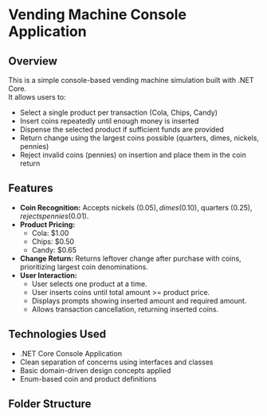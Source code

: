 # Vending Machine Console Application

## Overview

This is a simple console-based vending machine simulation built with .NET Core.  
It allows users to:

- Select a single product per transaction (Cola, Chips, Candy)  
- Insert coins repeatedly until enough money is inserted  
- Dispense the selected product if sufficient funds are provided  
- Return change using the largest coins possible (quarters, dimes, nickels, pennies)  
- Reject invalid coins (pennies) on insertion and place them in the coin return  

## Features

- **Coin Recognition:** Accepts nickels (0.05$), dimes (0.10$), quarters (0.25$), rejects pennies (0.01$).  
- **Product Pricing:**  
  - Cola: $1.00  
  - Chips: $0.50  
  - Candy: $0.65  
- **Change Return:** Returns leftover change after purchase with coins, prioritizing largest coin denominations.  
- **User Interaction:**  
  - User selects one product at a time.  
  - User inserts coins until total amount >= product price.  
  - Displays prompts showing inserted amount and required amount.  
  - Allows transaction cancellation, returning inserted coins.  

## Technologies Used

- .NET Core Console Application  
- Clean separation of concerns using interfaces and classes  
- Basic domain-driven design concepts applied  
- Enum-based coin and product definitions  

## Folder Structure

